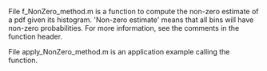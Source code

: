 File f_NonZero_method.m is a function to compute the non-zero estimate of a pdf given its histogram.
'Non-zero estimate' means that all bins will have non-zero probabilities. For more information, see the comments in the function header.

File apply_NonZero_method.m is an application example calling the function.
